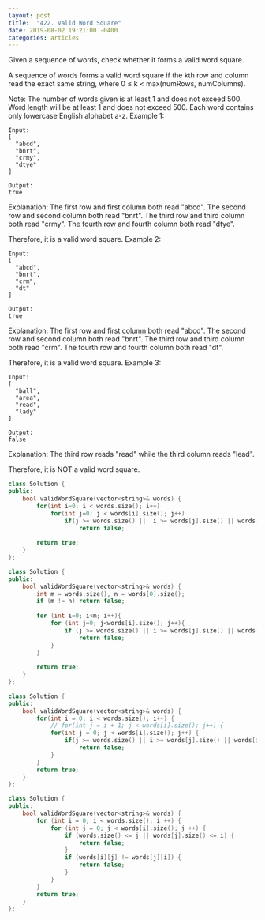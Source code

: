 ```yaml
---
layout: post
title:  "422. Valid Word Square"
date: 2019-08-02 19:21:00 -0400
categories: articles
---
```

Given a sequence of words, check whether it forms a valid word square.

A sequence of words forms a valid word square if the kth row and column read the exact same string, where 0 ≤ k < max(numRows, numColumns).

Note:
The number of words given is at least 1 and does not exceed 500.
Word length will be at least 1 and does not exceed 500.
Each word contains only lowercase English alphabet a-z.
Example 1:
```
Input:
[
  "abcd",
  "bnrt",
  "crmy",
  "dtye"
]

Output:
true
```
Explanation:
The first row and first column both read "abcd".
The second row and second column both read "bnrt".
The third row and third column both read "crmy".
The fourth row and fourth column both read "dtye".

Therefore, it is a valid word square.
Example 2:
```
Input:
[
  "abcd",
  "bnrt",
  "crm",
  "dt"
]

Output:
true
```
Explanation:
The first row and first column both read "abcd".
The second row and second column both read "bnrt".
The third row and third column both read "crm".
The fourth row and fourth column both read "dt".

Therefore, it is a valid word square.
Example 3:
```
Input:
[
  "ball",
  "area",
  "read",
  "lady"
]

Output:
false
```
Explanation:
The third row reads "read" while the third column reads "lead".

Therefore, it is NOT a valid word square.

```c++
class Solution {
public:
    bool validWordSquare(vector<string>& words) {
        for(int i=0; i < words.size(); i++)
            for(int j=0; j < words[i].size(); j++)
                if(j >= words.size() ||  i >= words[j].size() || words[i][j] != words[j][i])
                    return false;
        
        return true;        
    }
};
```
```c++
class Solution {
public:
    bool validWordSquare(vector<string>& words) {
        int m = words.size(), n = words[0].size();
        if (m != n) return false;
        
        for (int i=0; i<m; i++){
            for (int j=0; j<words[i].size(); j++){
                if (j >= words.size() || i >= words[j].size() || words[i][j] != words[j][i])
                    return false;
            }
        }
        
        return true;
    }
};
```
```c++
class Solution {
public:
    bool validWordSquare(vector<string>& words) {
        for(int i = 0; i < words.size(); i++) {
            // for(int j = i + 1; j < words[i].size(); j++) {
            for(int j = 0; j < words[i].size(); j++) {
                if(j >= words.size() || i >= words[j].size() || words[i][j] != words[j][i])
                    return false;
            }
        }
        return true;
    }
};
```
```c++
class Solution {
public:
    bool validWordSquare(vector<string>& words) {
        for (int i = 0; i < words.size(); i ++) {
            for (int j = 0; j < words[i].size(); j ++) {
                if (words.size() <= j || words[j].size() <= i) {
                    return false;
                }
                if (words[i][j] != words[j][i]) {
                    return false;
                }
            }
        }
        return true;
    }
};
```